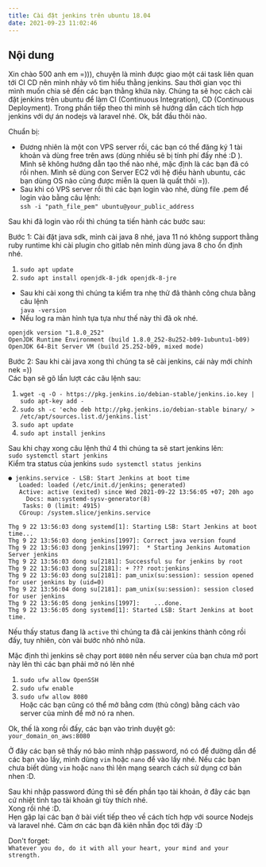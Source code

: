 ```yaml
---
title: Cài đặt jenkins trên ubuntu 18.04
date: 2021-09-23 11:02:46
---
```


## Nội dung

Xin chào 500 anh em =))), chuyện là mình được giao một cái task liên quan tới CI CD nên mình nhảy vô tìm hiểu thằng jenkins. Sau thời gian vọc thì mình muốn chia sẻ đến các bạn thằng khứa này. Chúng ta sẽ học cách cài đặt jenkins trên ubuntu để làm CI (Continuous Integration), CD (Continuous Deployment).
Trong phần tiếp theo thì mình sẽ hướng dẫn cách tích hợp jenkins với dự án nodejs và laravel nhé. Ok, bắt đầu thôi nào.

Chuẩn bị:
- Đương nhiên là một con VPS server rồi, các bạn có thể đăng ký 1 tài khoản và dùng free trên aws (dùng nhiều sẽ bị tính phí đấy nhé :D ). Mình sẽ không hướng dẫn tạo thế nào nhé, mặc định là các bạn đã có rồi nhen.
Mình sẽ dùng con Server EC2 với hệ điều hành ubuntu, các bạn dùng OS nào cũng được miễn là quen là quất thôi =)).
- Sau khi có VPS server rồi thì các bạn login vào nhé, dùng file .pem để login vào bằng câu lệnh: <br>
`ssh -i "path_file_pem" ubuntu@your_public_address` <br>

Sau khi đã login vào rồi thì chúng ta tiến hành các bước sau: <br>

Bước 1:
Cài đặt java sdk, mình cài java 8 nhé, java 11 nó không support thằng ruby runtime khi cài plugin cho gitlab nên mình dùng java 8 cho ổn định nhé.<br/>
1. `sudo apt update` <br>
2. `sudo apt install openjdk-8-jdk openjdk-8-jre`
- Sau khi cài xong thì chúng ta kiểm tra nhẹ thử đã thành công chưa bằng câu lệnh<br>
  `java -version`
- Nếu log ra màn hình tựa tựa như thế này thì đã ok nhé.
```
openjdk version "1.8.0_252"
OpenJDK Runtime Environment (build 1.8.0_252-8u252-b09-1ubuntu1-b09)
OpenJDK 64-Bit Server VM (build 25.252-b09, mixed mode)
```

Bước 2:
Sau khi cài java xong thì chúng ta sẽ cài jenkins, cái này mới chính nek =)) <br>
Các bạn sẽ gõ lần lượt các câu lệnh sau:
1. `wget -q -O - https://pkg.jenkins.io/debian-stable/jenkins.io.key | sudo apt-key add -`
2. `sudo sh -c 'echo deb http://pkg.jenkins.io/debian-stable binary/ > /etc/apt/sources.list.d/jenkins.list'`
3. `sudo apt update`
4. `sudo apt install jenkins`

Sau khi chạy xong câu lệnh thứ 4 thì chúng ta sẽ start jenkins lên: <br>
`sudo systemctl start jenkins` <br>
Kiểm tra status của jenkins
`sudo systemctl status jenkins`
```
● jenkins.service - LSB: Start Jenkins at boot time
   Loaded: loaded (/etc/init.d/jenkins; generated)
   Active: active (exited) since Wed 2021-09-22 13:56:05 +07; 20h ago
     Docs: man:systemd-sysv-generator(8)
    Tasks: 0 (limit: 4915)
   CGroup: /system.slice/jenkins.service

Thg 9 22 13:56:03 dong systemd[1]: Starting LSB: Start Jenkins at boot time...
Thg 9 22 13:56:03 dong jenkins[1997]: Correct java version found
Thg 9 22 13:56:03 dong jenkins[1997]:  * Starting Jenkins Automation Server jenkins
Thg 9 22 13:56:03 dong su[2181]: Successful su for jenkins by root
Thg 9 22 13:56:03 dong su[2181]: + ??? root:jenkins
Thg 9 22 13:56:03 dong su[2181]: pam_unix(su:session): session opened for user jenkins by (uid=0)
Thg 9 22 13:56:04 dong su[2181]: pam_unix(su:session): session closed for user jenkins
Thg 9 22 13:56:05 dong jenkins[1997]:    ...done.
Thg 9 22 13:56:05 dong systemd[1]: Started LSB: Start Jenkins at boot time.
```

Nếu thấy status đang là `active` thì chúng ta đã cài jenkins thành công rồi đấy, tuy nhiên, còn vài bước nhỏ nhỏ nữa.

Mặc định thì jenkins sẽ chạy port `8080` nên nếu server của bạn chưa mở port này lên thì các bạn phải mở nó lên nhé
1. `sudo ufw allow OpenSSH`
2. `sudo ufw enable`
3. `sudo ufw allow 8080` <br>
Hoặc các bạn cũng có thể mở bằng cơm (thủ công) bằng cách vào server của mình để mở nó ra nhen.

Ok, thế là xong rồi đấy, các bạn vào trình duyệt gõ: <br>
`your_domain_on_aws:8080` <br>

Ở đây các bạn sẽ thấy nó bảo mình nhập password, nó có để đường dẫn để các bạn vào lấy, mình dùng `vim` hoặc `nano` để vào lấy nhé.
Nếu các bạn chưa biết dùng `vim` hoặc `nano` thì lên mạng search cách sử dụng cơ bản nhen :D.

Sau khi nhập password đúng thì sẽ đến phần tạo tài khoản, ở đây các bạn cứ nhiệt tình tạo tài khoản gì tùy thích nhé. <br>
Xong rồi nhé :D. <br>
Hẹn gặp lại các bạn ở bài viết tiếp theo về cách tích hợp với source Nodejs và laravel nhé.
Cảm ơn các bạn đã kiên nhẫn đọc tới đây :D

Don't forget: <br>
`Whatever you do, do it with all your heart, your mind and your strength.`
